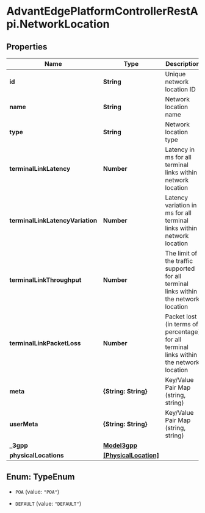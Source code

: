 # AdvantEdgePlatformControllerRestApi.NetworkLocation

## Properties
Name | Type | Description | Notes
------------ | ------------- | ------------- | -------------
**id** | **String** | Unique network location ID | [optional] 
**name** | **String** | Network location name | [optional] 
**type** | **String** | Network location type | [optional] 
**terminalLinkLatency** | **Number** | Latency in ms for all terminal links within network location | [optional] 
**terminalLinkLatencyVariation** | **Number** | Latency variation in ms for all terminal links within network location | [optional] 
**terminalLinkThroughput** | **Number** | The limit of the traffic supported for all terminal links within the network location | [optional] 
**terminalLinkPacketLoss** | **Number** | Packet lost (in terms of percentage) for all terminal links within the network location | [optional] 
**meta** | **{String: String}** | Key/Value Pair Map (string, string) | [optional] 
**userMeta** | **{String: String}** | Key/Value Pair Map (string, string) | [optional] 
**_3gpp** | [**Model3gpp**](Model3gpp.md) |  | [optional] 
**physicalLocations** | [**[PhysicalLocation]**](PhysicalLocation.md) |  | [optional] 


<a name="TypeEnum"></a>
## Enum: TypeEnum


* `POA` (value: `"POA"`)

* `DEFAULT` (value: `"DEFAULT"`)




